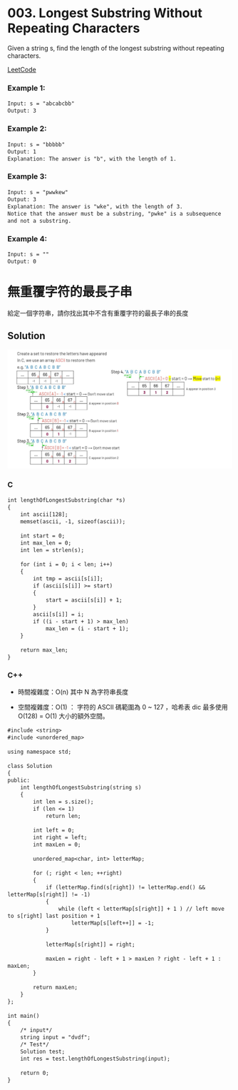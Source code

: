 # 003. Longest Substring Without Repeating Characters
Given a string s, find the length of the longest substring without repeating characters.

[LeetCode](https://leetcode.com/problems/longest-substring-without-repeating-characters/)

### Example 1:
```
Input: s = "abcabcbb"
Output: 3
```
### Example 2:
```
Input: s = "bbbbb"
Output: 1
Explanation: The answer is "b", with the length of 1.
```
### Example 3:
```
Input: s = "pwwkew"
Output: 3
Explanation: The answer is "wke", with the length of 3.
Notice that the answer must be a substring, "pwke" is a subsequence and not a substring.
```
### Example 4:
```
Input: s = ""
Output: 0
```

#  無重覆字符的最長子串
給定一個字符串，請你找出其中不含有重覆字符的最長子串的長度

## Solution  
<img src="img/003.JPG" width = "700"/>

### C

```
int lengthOfLongestSubstring(char *s)
{
    int ascii[128];
    memset(ascii, -1, sizeof(ascii));

    int start = 0;
    int max_len = 0;
    int len = strlen(s);

    for (int i = 0; i < len; i++)
    {
        int tmp = ascii[s[i]];
        if (ascii[s[i]] >= start)
        {
            start = ascii[s[i]] + 1;
        }
        ascii[s[i]] = i;
        if ((i - start + 1) > max_len)
            max_len = (i - start + 1);
    }

    return max_len;
}
```
### C++

* 時間複雜度：O(n)  其中 N 為字符串長度

* 空間複雜度：O(1) ： 字符的 ASCII 碼範圍為 0 ~ 127 ，哈希表 dic 最多使用 O(128) = O(1) 大小的額外空間。

```
#include <string>
#include <unordered_map>

using namespace std;

class Solution
{
public:
    int lengthOfLongestSubstring(string s)
    {
        int len = s.size();
        if (len <= 1)
            return len;

        int left = 0;
        int right = left;
        int maxLen = 0;

        unordered_map<char, int> letterMap;

        for (; right < len; ++right)
        {
            if (letterMap.find(s[right]) != letterMap.end() && letterMap[s[right]] != -1)
            {
                while (left < letterMap[s[right]] + 1 ) // left move to s[right] last position + 1
                    letterMap[s[left++]] = -1;
            }

            letterMap[s[right]] = right;

            maxLen = right - left + 1 > maxLen ? right - left + 1 : maxLen;
        }

        return maxLen;
    }
};

int main()
{
    /* input*/
    string input = "dvdf";
    /* Test*/
    Solution test;
    int res = test.lengthOfLongestSubstring(input);

    return 0;
}

```

